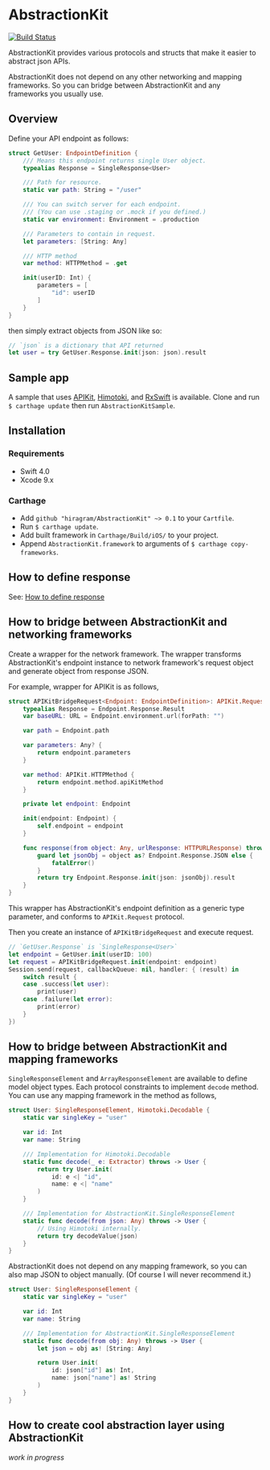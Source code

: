 # AbstractionKit

[![Build Status](https://travis-ci.org/hiragram/AbstractionKit.svg?branch=master)](https://travis-ci.org/hiragram/AbstractionKit)

AbstractionKit provides various protocols and structs that make it easier to abstract json APIs.

AbstractionKit does not depend on any other networking and mapping frameworks. So you can bridge between AbstractionKit and any frameworks you usually use.

## Overview

Define your API endpoint as follows:

```swift
struct GetUser: EndpointDefinition {
    /// Means this endpoint returns single User object.
    typealias Response = SingleResponse<User>

    /// Path for resource.
    static var path: String = "/user"

    /// You can switch server for each endpoint.
    /// (You can use .staging or .mock if you defined.)
    static var environment: Environment = .production

    /// Parameters to contain in request.
    let parameters: [String: Any]

    /// HTTP method
    var method: HTTPMethod = .get

    init(userID: Int) {
        parameters = [
            "id": userID
        ]
    }
}
```

then simply extract objects from JSON like so:

```swift
// `json` is a dictionary that API returned
let user = try GetUser.Response.init(json: json).result
```

## Sample app

A sample that uses [APIKit](https://github.com/ishkawa/APIKit), [Himotoki](https://github.com/ikesyo/Himotoki), and [RxSwift](https://github.com/ReactiveX/RxSwift) is available. Clone and run `$ carthage update` then run `AbstractionKitSample`.

## Installation

### Requirements

- Swift 4.0
- Xcode 9.x

### Carthage

- Add `github "hiragram/AbstractionKit" ~> 0.1` to your `Cartfile`.
- Run `$ carthage update`.
- Add built framework in `Carthage/Build/iOS/` to your project.
- Append `AbstractionKit.framework` to arguments of `$ carthage copy-frameworks`.

## How to define response

See: [How to define response](Documentation/How_to_define_response.md)

## How to bridge between AbstractionKit and networking frameworks

Create a wrapper for the network framework. The wrapper transforms AbstractionKit's endpoint instance to network framework's request object and generate object from response JSON.

For example, wrapper for APIKit is as follows,

```swift
struct APIKitBridgeRequest<Endpoint: EndpointDefinition>: APIKit.Request {
    typealias Response = Endpoint.Response.Result
    var baseURL: URL = Endpoint.environment.url(forPath: "")

    var path = Endpoint.path

    var parameters: Any? {
        return endpoint.parameters
    }

    var method: APIKit.HTTPMethod {
        return endpoint.method.apiKitMethod
    }

    private let endpoint: Endpoint

    init(endpoint: Endpoint) {
        self.endpoint = endpoint
    }

    func response(from object: Any, urlResponse: HTTPURLResponse) throws -> Endpoint.Response.Result {
        guard let jsonObj = object as? Endpoint.Response.JSON else {
            fatalError()
        }
        return try Endpoint.Response.init(json: jsonObj).result
    }
}
```

This wrapper has AbstractionKit's endpoint definition as a generic type parameter, and conforms to `APIKit.Request` protocol.

Then you create an instance of `APIKitBridgeRequest` and execute request.

```swift
// `GetUser.Response` is `SingleResponse<User>`
let endpoint = GetUser.init(userID: 100)
let request = APIKitBridgeRequest.init(endpoint: endpoint)
Session.send(request, callbackQueue: nil, handler: { (result) in
    switch result {
    case .success(let user):
        print(user)
    case .failure(let error):
        print(error)
    }
})
```

## How to bridge between AbstractionKit and mapping frameworks

`SingleResponseElement` and `ArrayResponseElement` are available to define model object types. Each protocol constraints to implement `decode` method. You can use any mapping framework in the method as follows,

```swift
struct User: SingleResponseElement, Himotoki.Decodable {
    static var singleKey = "user"

    var id: Int
    var name: String

    /// Implementation for Himotoki.Decodable
    static func decode(_ e: Extractor) throws -> User {
        return try User.init(
            id: e <| "id",
            name: e <| "name"
        )
    }

    /// Implementation for AbstractionKit.SingleResponseElement
    static func decode(from json: Any) throws -> User {
        // Using Himotoki internally.
        return try decodeValue(json)
    }
}
```

AbstractionKit does not depend on any mapping framework, so you can also map JSON to object manually. (Of course I will never recommend it.)

```swift
struct User: SingleResponseElement {
    static var singleKey = "user"

    var id: Int
    var name: String

    /// Implementation for AbstractionKit.SingleResponseElement
    static func decode(from obj: Any) throws -> User {
        let json = obj as! [String: Any]

        return User.init(
            id: json["id"] as! Int,
            name: json["name"] as! String
        )
    }
}
```

## How to create cool abstraction layer using AbstractionKit

_work in progress_
